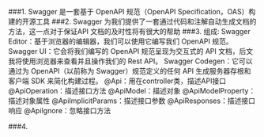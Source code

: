 ###1. Swagger 是一套基于 OpenAPI 规范（OpenAPI Specification，OAS）构建的开源工具
###2. Swagger 为我们提供了一套通过代码和注解自动生成文档的方法，这一点对于保证API 文档的及时性将有很大的帮助
###3. 组成:
   Swagger Editor：基于浏览器的编辑器，我们可以使用它编写我们 OpenAPI 规范。
   Swagger UI：它会将我们编写的 OpenAPI 规范呈现为交互式的 API 文档，后文我将使用浏览器来查看并且操作我们的 Rest API。
   Swagger Codegen：它可以通过为 OpenAPI（以前称为 Swagger）规范定义的任何 API 生成服务器存根和客户端 SDK 来简化构建过程。
 @Api：用在controller类，描述API接口
 @ApiOperation：描述接口方法
 @ApiModel：描述对象
 @ApiModelProperty：描述对象属性
 @ApiImplicitParams：描述接口参数
 @ApiResponses：描述接口响应
 @ApiIgnore：忽略接口方法
 
 ###4.